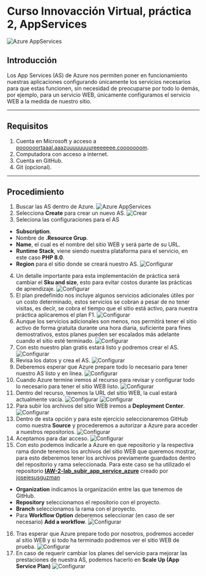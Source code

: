 # Curso Innovacción Virtual, práctica 2, AppServices
![Azure AppServices](imgs/logo.PNG)

## Introducción
Los App Services (AS) de Azure nos permiten poner en funcionamiento nuestras aplicaciones configurando únicamente los servicios necesarios para que estas funcionen, sin necesidad de preocuparse por todo lo demás, por ejemplo, para un servicio WEB, únicamente configuramos el servicio WEB a la medida de nuestro sitio.

-------------
## Requisitos
1. Cuenta en Microsoft y acceso a [poooooortaaal.aaazuuuuuuuureeeeeee.cooooooom](portal.azure.com).
2. Computadora con acceso a internet.
3. Cuenta en GitHub.
4. Git (opcional).

-------------
## Procedimiento
1. Buscar las AS dentro de Azure.
![Azure AppServices](imgs/AS01.PNG)
2. Selecciona **Create** para crear un nuevo AS.
![Crear](imgs/AS02.PNG)
3. Seleciona las configuraciones para el AS
- **Subscription**.
- Nombre de **.Resource Grup**.
- **Name**, el cual es el nombre del sitio WEB y será parte de su URL.
- **Runtime Stack**, viene siendo nuestra plataforma para el servicio, en este caso **PHP 8.0**.
- **Region** para el sitio donde se creará nuestro AS.
![Configurar](imgs/AS03.PNG)
4. Un detalle importante para esta implementación de práctica será cambiar el **Sku and size**, esto para evitar costos durante las prácticas de aprendizaje.
![Configurar](imgs/AS04.PNG)
5. El plan predefinido nos incluye algunos servicios adicionales útiles por un costo determinado, estos servicios se cobran a pesar de no tener visitas, es decir, se cobra el tiempo que el sitio está activo, para nuestra práctica aplicaremos el plan F1.
![Configurar](imgs/AS05.PNG)
6. Aunque los servicios adicionales son menos, nos permitirá tener el sitio activo de forma gratuita durante una hora diaria, suficiente para fines demostrativos, estos planes pueden ser escalados más adelante cuando el sitio esté terminado.
![Configurar](imgs/AS06.PNG)
7. Con esto nuestro plan gratis estará listo y podremos crear el AS.
![Configurar](imgs/AS07.PNG)
8. Revisa los datos y crea el AS.
![Configurar](imgs/AS08.PNG)
9. Deberemos esperar que Azure prepare todo lo necesario para tener nuestro AS listo y en línea.
![Configurar](imgs/AS09.PNG)
10. Cuando Azure termine iremos al recurso para revisar y configurar todo lo necesario para tener el sitio WEB listo.
![Configurar](imgs/AS10.PNG)
11. Dentro del recurso, tenemos la URL del sitio WEB, la cual estará actualmente vacía.
![Configurar](imgs/AS11.PNG)
![Configurar](imgs/AS12.PNG)
12. Para subir los archivos del sitio WEB iremos a **Deployment Center**.
![Configurar](imgs/AS13.PNG)
13. Dentro de esta opción y para este ejercicio seleccionaremos GitHub como nuestra **Source** y procederemos a autorizar a Azure para acceder a nuestros repositorios.
![Configurar](imgs/AS14.PNG)
14. Aceptamos para dar acceso.
![Configurar](imgs/AS15.PNG)
15. Con esto podemos indicarle a Azure en que repositorio y la respectiva rama donde tenemos los archivos del sitio WEB que queremos mostrar, para esto deberemos tener los archivos previamente guardados dentro del repositorio y rama seleccionada. Para este caso se ha utilizado el repositorio [**IAW-2-lab_subir_app_service_azure**](https://github.com/josejesusguzman/lab-subir-app-service-azure) creado por  [josejesusguzman](https://github.com/josejesusguzman)
- **Organization** indicamos la organización entre las que tenemos de GitHub.
- **Repository** seleccionamos el repositorio con el proyecto.
- **Branch** seleccionamos la rama con el proyecto.
- Para **Workflow Option** deberemos seleccionar (en caso de ser necesario) **Add a workflow**.
![Configurar](imgs/AS16.PNG)
16. Tras esperar que Azure prepare todo por nosotros, podremos acceder al sitio WEB y si todo ha terminado podremos ver el sitio WEB de prueba.
![Configurar](imgs/AS17.PNG)
17. En caso de requerir cambiar los planes del servicio para mejorar las prestaciones de nuestra AS, podemos hacerlo en **Scale Up (App Service Plan)**
![Configurar](imgs/AS18.PNG)